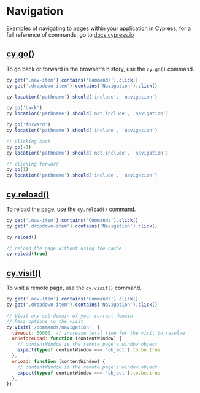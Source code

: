 # Navigation

Examples of navigating to pages within your application in Cypress, for a full reference of commands, go to [docs.cypress.io](https://on.cypress.io/api)

## [cy.go()](https://on.cypress.io/go)

To go back or forward in the browser's history, use the `cy.go()` command.

<!--
TODO will work once we implement export fiddles
https://github.com/cypress-io/cypress-fiddle/issues/97
-->

<!-- fiddle.export cy.go -->

```js
cy.get('.nav-item').contains('Commands').click()
cy.get('.dropdown-item').contains('Navigation').click()

cy.location('pathname').should('include', 'navigation')

cy.go('back')
cy.location('pathname').should('not.include', 'navigation')

cy.go('forward')
cy.location('pathname').should('include', 'navigation')

// clicking back
cy.go(-1)
cy.location('pathname').should('not.include', 'navigation')

// clicking forward
cy.go(1)
cy.location('pathname').should('include', 'navigation')
```

<!-- fiddle-end -->

## [cy.reload()](https://on.cypress.io/reload)

To reload the page, use the `cy.reload()` command.

<!-- fiddle.export cy.reload -->

```js
cy.get('.nav-item').contains('Commands').click()
cy.get('.dropdown-item').contains('Navigation').click()

cy.reload()

// reload the page without using the cache
cy.reload(true)
```

<!-- fiddle-end -->

## [cy.visit()](https://on.cypress.io/visit)

To visit a remote page, use the `cy.visit()` command.

<!-- fiddle.export cy.visit -->

```js
cy.get('.nav-item').contains('Commands').click()
cy.get('.dropdown-item').contains('Navigation').click()

// Visit any sub-domain of your current domain
// Pass options to the visit
cy.visit('/commands/navigation', {
  timeout: 50000, // increase total time for the visit to resolve
  onBeforeLoad: function (contentWindow) {
    // contentWindow is the remote page's window object
    expect(typeof contentWindow === 'object').to.be.true
  },
  onLoad: function (contentWindow) {
    // contentWindow is the remote page's window object
    expect(typeof contentWindow === 'object').to.be.true
  },
})
```

<!-- fiddle-end -->
